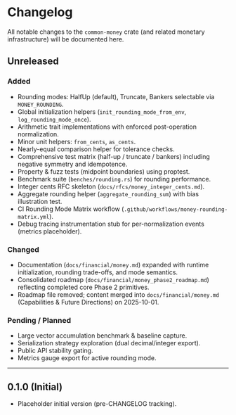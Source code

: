 # Changelog

All notable changes to the `common-money` crate (and related monetary infrastructure) will be documented here.

## Unreleased

### Added

- Rounding modes: HalfUp (default), Truncate, Bankers selectable via `MONEY_ROUNDING`.
- Global initialization helpers (`init_rounding_mode_from_env`, `log_rounding_mode_once`).
- Arithmetic trait implementations with enforced post-operation normalization.
- Minor unit helpers: `from_cents`, `as_cents`.
- Nearly-equal comparison helper for tolerance checks.
- Comprehensive test matrix (half-up / truncate / bankers) including negative symmetry and idempotence.
- Property & fuzz tests (midpoint boundaries) using proptest.
- Benchmark suite (`benches/rounding.rs`) for rounding performance.
- Integer cents RFC skeleton (`docs/rfcs/money_integer_cents.md`).
- Aggregate rounding helper (`aggregate_rounding_sum`) with bias illustration test.
- CI Rounding Mode Matrix workflow (`.github/workflows/money-rounding-matrix.yml`).
- Debug tracing instrumentation stub for per-normalization events (metrics placeholder).

### Changed

- Documentation (`docs/financial/money.md`) expanded with runtime initialization, rounding trade-offs, and mode semantics.
- Consolidated roadmap (`docs/financial/money_phase2_roadmap.md`) reflecting completed core Phase 2 primitives.
- Roadmap file removed; content merged into `docs/financial/money.md` (Capabilities & Future Directions) on 2025-10-01.

### Pending / Planned

- Large vector accumulation benchmark & baseline capture.
- Serialization strategy exploration (dual decimal/integer export).
- Public API stability gating.
- Metrics gauge export for active rounding mode.

---

## 0.1.0 (Initial)

- Placeholder initial version (pre-CHANGELOG tracking).
